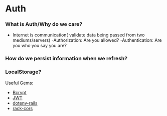 # Auth

### What is Auth/Why do we care?
  - Internet is communication( validate data being passed from two mediums/servers)
  -Authorization: Are you allowed?
  -Authentication: Are you who you say you are?

### How do we persist information when we refresh?

### LocalStorage?

Useful Gems:
- [Bcrypt](https://github.com/codahale/bcrypt-ruby)
- [JWT](https://github.com/jwt/ruby-jwt)
- [dotenv-rails](https://rubygems.org/gems/dotenv-rails/versions/2.1.1)
- [rack-cors](https://github.com/cyu/rack-cors)
